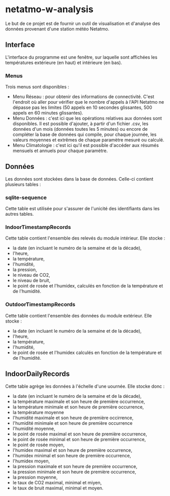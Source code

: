# netatmo-w-analysis

Le but de ce projet est de fournir un outil de visualisation et d'analyse des données provenant d'une station météo Netatmo.

## Interface
L'interface du programme est une fenêtre, sur laquelle sont affichées les températures extérieure (en haut) et intérieure (en bas).

### Menus
Trois menus sont disponibles :
- Menu Réseau : pour obtenir des informations de connectivité. C'est l'endroit où aller pour vérifier que le nombre d'appels à l'API Netatmo ne dépasse pas les limites (50 appels en 10 secondes glissantes, 500 appels en 60 minutes glissantes).
- Menu Données : c'est ici que les opérations relatives aux données sont disponibles. Il est possible d'ajouter, à partir d'un fichier .csv, les données d'un mois (données toutes les 5 minutes) ou encore de compléter la base de données qui compile, pour chaque journée, les valeurs moyennes et extrêmes de chaque paramètre mesuré ou calculé.
- Menu Climatologie : c'est ici qu'il est possible d'accéder aux résumés mensuels et annuels pour chaque paramètre.

## Données

Les données sont stockées dans la base de données. Celle-ci contient plusieurs tables :

### sqlite-sequence
Cette table est utilisée pour s'assurer de l'unicité des identifiants dans les autres tables.

### IndoorTimestampRecords
Cette table contient l'ensemble des relevés du module intérieur. Elle stocke :
- la date (en incluant le numéro de la semaine et de la décade),
- l'heure,
- la température,
- l'humidité,
- la pression,
- le niveau de CO2,
- le niveau de bruit,
- le point de rosée et l'humidex, calculés en fonction de la température et de l'humidité.

### OutdoorTimestampRecords
Cette table contient l'ensemble des données du module extérieur. Elle stocke :
- la date (en incluant le numéro de la semaine et de la décade),
- l'heure,
- la température,
- l'humidité,
- le point de rosée et l'humidex calculés en fonction de la température et de l'humidité.

## IndoorDailyRecords
Cette table agrège les données à l'échelle d'une uournée. Elle stocke donc :
- la date (en incluant le numéro de la semaine et de la décade),
- la température maximale et son heure de première occurrence,
- la température minimale et son heure de première occurrence,
- la température moyenne 
- l'humidité maximale et son heure de première occirrence,
- l'humidité minimale et son heure de première occurrence 
- l'humidité moyenne,
- le point de rosée maximal et son heure de première occurrence,
- le point de rosée minimal et son heure de première occurrence,
- le point de rosée moyen,
- l'humidex maximal et son heure de première occurrence,
- l'humidex minimal et son heure de première occurrence,
- l'humidex moyen,
- la pression maximale et son heure de première occurrence,
- la pression minimale et son heure de première occurrence,
- la pression moyenne,
- le taux de CO2 maximal, minimal et miyen,
- le taux de bruit maximal, minimal et moyen.
